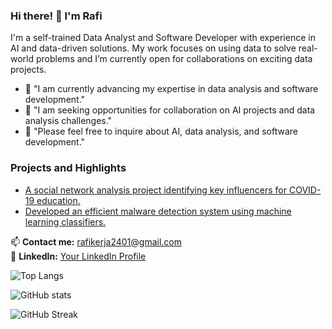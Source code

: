 <!-- # Hi there 👋, I'm Mukhamad Rafi Galih Saputro

## About Me
"I am a dedicated learner actively engaging in the fields of Data Analysis and Software Development. As an AI enthusiast, I enjoy exploring emerging technologies and implementing innovative solutions."

- 🌱 "I am currently advancing my expertise in data analysis and software development."
- 👯 "I am seeking opportunities for collaboration on AI projects and data analysis challenges."
- 💬 "Please feel free to inquire about AI, data analysis, and software development."
- 📫 "To contact me, please reach out via email at rafikerja2401@gmail.com."

## Connect with Me
| [LinkedIn](https://www.linkedin.com/in/rafi2401) | [Twitter](https://twitter.com/rafigantian) | [Kaggle](https://www.kaggle.com/your-kaggle-rafi2401) | [Personal Website](https://www.yourwebsite.com) |

![GitHub stats](https://github-readme-stats.vercel.app/api?username=rafi2401&show_icons=true&theme=radical&count_private=true&hide=contribs)

![Top Langs](https://github-readme-stats.vercel.app/api/top-langs/?username=rafi2401&layout=compact&theme=radical) -->
<!-- ![GitHub Streak](https://streak-stats.demolab.com/?user=rafi2401&theme=radical)
![Contribution Graph](https://activity-graph.herokuapp.com/graph?username=rafi2401&theme=react-dark)
[![Readme Card](https://github-readme-stats.vercel.app/api/pin/?username=rafi2401&repo=nama-repository&theme=radical)](https://github.com/rafi2401/nama-repository)
![GitHub Trophies](https://github-profile-trophy.vercel.app/?username=rafi2401&theme=radical) -->

### Hi there! 👋 I'm Rafi

I'm a self-trained Data Analyst and Software Developer with experience in AI and data-driven solutions. My work focuses on using data to solve real-world problems and I’m currently open for collaborations on exciting data projects.

- 🌱 "I am currently advancing my expertise in data analysis and software development."
- 👯 "I am seeking opportunities for collaboration on AI projects and data analysis challenges."
- 💬 "Please feel free to inquire about AI, data analysis, and software development."

### Projects and Highlights
- [A social network analysis project identifying key influencers for COVID-19 education.](https://github.com/rafi2401/twitter-sna-covid19)
- [Developed an efficient malware detection system using machine learning classifiers.](https://github.com/rafi2401/psvm-smo-dekomposisi)

📫 **Contact me:** [rafikerja2401@gmail.com](mailto:rafikerja2401@gmail.com)<br>
💼 **LinkedIn:** [Your LinkedIn Profile](https://linkedin.com/in/username)


![Top Langs](https://github-readme-stats.vercel.app/api/top-langs/?username=rafi2401&layout=compact&theme=radical)

![GitHub stats](https://github-readme-stats.vercel.app/api?username=rafi2401&show_icons=true&theme=radical&count_private=true&hide=contribs)

![GitHub Streak](https://streak-stats.demolab.com/?user=rafi2401&theme=radical)

<!-- <div style="display: flex; justify-content: space-between;">
<img src="https://github-readme-stats.vercel.app/api?username=rafi2401&show_icons=true&theme=dark&count_private=true" alt="Rafi2401 GitHub Stats" style="width: 40%; height: auto;" />
<img src="https://github-readme-streak-stats.herokuapp.com/?user=rafi2401&theme=dark" alt="Rafi2401 Streak Stats" style="width: 40%; height: auto;" />
</div>

<div style="margin-top: 10px;">
  <img src="https://github-readme-stats.vercel.app/api/top-langs/?username=Rafi2401&layout=compact&theme=dark" alt="Top Languages" style="width: 48%;" />
</div> -->
